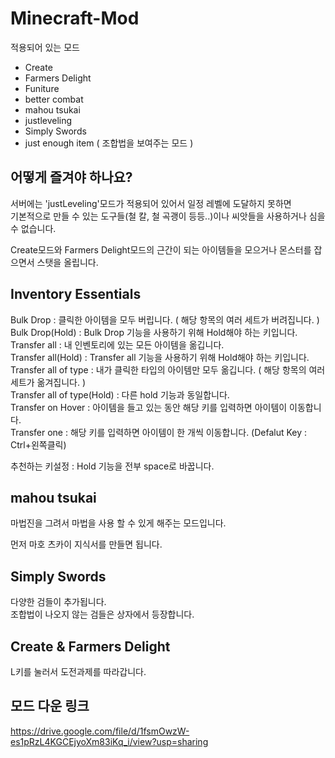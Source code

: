 # Minecraft-Mod

적용되어 있는 모드
- Create
- Farmers Delight
- Funiture
- better combat
- mahou tsukai
- justleveling
- Simply Swords
- just enough item ( 조합법을 보여주는 모드 )

## 어떻게 즐겨야 하나요?
서버에는 'justLeveling'모드가 적용되어 있어서 일정 레벨에 도달하지 못하면  
기본적으로 만들 수 있는 도구들(철 칼, 철 곡괭이 등등..)이나 씨앗들을 사용하거나 심을 수 없습니다.  

Create모드와 Farmers Delight모드의 근간이 되는 아이템들을 모으거나 몬스터를 잡으면서 스탯을 올립니다.


 
## Inventory Essentials

Bulk Drop : 클릭한 아이템을 모두 버립니다. ( 해당 항목의 여러 세트가 버려집니다. )  
Bulk Drop(Hold) : Bulk Drop 기능을 사용하기 위해 Hold해야 하는 키입니다.  
Transfer all : 내 인벤토리에 있는 모든 아이템을 옮깁니다.  
Transfer all(Hold) : Transfer all 기능을 사용하기 위해 Hold해야 하는 키입니다.  
Transfer all of type : 내가 클릭한 타입의 아이템만 모두 옮깁니다. ( 해당 항목의 여러 세트가 옮겨집니다. )  
Transfer all of type(Hold) : 다른 hold 기능과 동일합니다.  
Transfer on Hover : 아이템을 들고 있는 동안 해당 키를 입력하면 아이템이 이동합니다.  
Transfer one : 해당 키를 입력하면 아이템이 한 개씩 이동합니다. (Defalut Key : Ctrl+왼쪽클릭)  
  
추천하는 키설정 : Hold 기능을 전부 space로 바꿉니다.

## mahou tsukai

마법진을 그려서 마법을 사용 할 수 있게 해주는 모드입니다.  

먼저 마호 츠카이 지식서를 만들면 됩니다.

## Simply Swords

다양한 검들이 추가됩니다.  
조합법이 나오지 않는 검들은 상자에서 등장합니다.  

## Create & Farmers Delight

L키를 눌러서 도전과제를 따라갑니다.

## 모드 다운 링크
https://drive.google.com/file/d/1fsmOwzW-es1pRzL4KGCEjyoXm83iKq_i/view?usp=sharing
